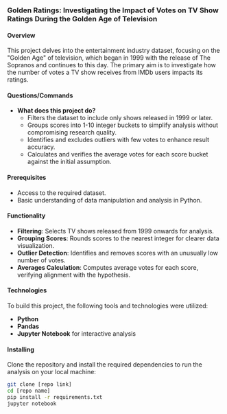 ### Golden Ratings: Investigating the Impact of Votes on TV Show Ratings During the Golden Age of Television

#### Overview
This project delves into the entertainment industry dataset, focusing on the "Golden Age" of television, which began in 1999 with the release of The Sopranos and continues to this day. The primary aim is to investigate how the number of votes a TV show receives from IMDb users impacts its ratings.

#### Questions/Commands
- **What does this project do?**
  - Filters the dataset to include only shows released in 1999 or later.
  - Groups scores into 1-10 integer buckets to simplify analysis without compromising research quality.
  - Identifies and excludes outliers with few votes to enhance result accuracy.
  - Calculates and verifies the average votes for each score bucket against the initial assumption.

#### Prerequisites
- Access to the required dataset.
- Basic understanding of data manipulation and analysis in Python.

#### Functionality
- **Filtering**: Selects TV shows released from 1999 onwards for analysis.
- **Grouping Scores**: Rounds scores to the nearest integer for clearer data visualization.
- **Outlier Detection**: Identifies and removes scores with an unusually low number of votes.
- **Averages Calculation**: Computes average votes for each score, verifying alignment with the hypothesis.

#### Technologies
To build this project, the following tools and technologies were utilized:
- **Python**
- **Pandas**
- **Jupyter Notebook** for interactive analysis

#### Installing
Clone the repository and install the required dependencies to run the analysis on your local machine:
```bash
git clone [repo link]
cd [repo name]
pip install -r requirements.txt
jupyter notebook
